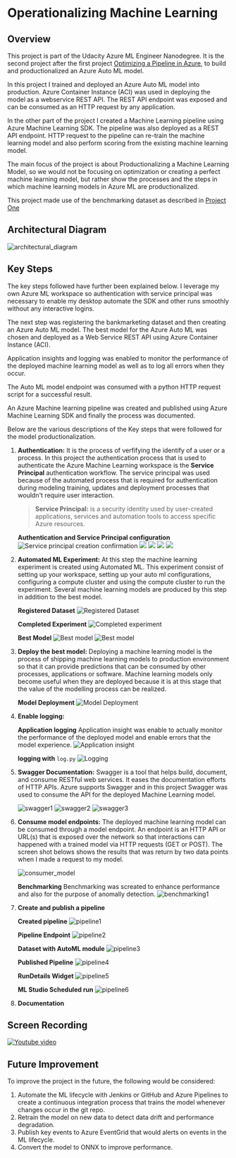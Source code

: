 # Operationalizing Machine Learning

## Overview
This project is part of the Udacity Azure ML Engineer Nanodegree. It is the second project after the first project [Optimizing a Pipeline in Azure](https://github.com/donjude/nd00333_AZMLND_Optimizing_a_Pipeline_in_Azure-Solution), to build and productionalized an Azure Auto ML model.

In this project I trained and deployed an Azure Auto ML model into production. Azure Container Instance (ACI) was used in deploying the model as a webservice REST API. The REST API endpoint was exposed and can be consumed as an HTTP request by any application.

In the other part of the project I created a Machine Learning pipeline using Azure Machine Learning SDK. The pipeline was also deployed as a REST API endpoint. HTTP request to the pipeline can re-train the machine learning model and also perform scoring from the existing machine learning model.

The main focus of the project is about Productionalizing a Machine Learning Model, so we would not be focusing on optimization or creating a perfect machine learning model, but rather show the processes and the steps in which machine learning models in Azure ML are productionalized.

This project made use of the benchmarking dataset as described in [Project One](https://github.com/donjude/nd00333_AZMLND_Optimizing_a_Pipeline_in_Azure-Solution)

## Architectural Diagram
![architectural_diagram](images/project2_pipeline.png)

## Key Steps
The key steps followed have further been explained below. I leverage my own Azure ML workspace so authentication with service principal was necessary to enable my desktop automate the SDK and other runs smoothly without any interactive logins.

The next step was registering the bankmarketing dataset and then creating an Azure Auto ML model. The best model for the Azure Auto ML was chosen and deployed as a Web Service REST API using Azure Container Instance (ACI).

Application insights and logging was enabled to monitor the performance of the deployed machine learning model as well as to log all errors when they occur.

The Auto ML model endpoint was consumed with a python HTTP request script for a successful result.

An Azure Machine learning pipeline was created and published using Azure Machine Learning SDK and finally the process was documented.


Below are the various descriptions of the Key steps that were followed for the model productionalization.

1. **Authentication:** It is the process of verfifying the identify of a user or a process. In this project the authentication process that is used to authenticate the Azure Machine Learning workspace is the **Service Principal** authentication workflow. The service principal was used because of the automated process that is required for authentication during modeling training, updates and deployment processes that wouldn't require user interaction.

    > **Service Principal:** is a security identity used by user-created applications, services and automation tools to access specific Azure resources.


    **Authentication and Service Principal configuration**
![Service principal creation confirmation](images/service_p1.png)
![](images/service_p2.png)
![](images/service_p3.png)
![](images/service_p4.png)
![](images/service_p5.png)



2. **Automated ML Experiment:** At this step the machine learning experiment is created using Automated ML. This experiment consist of setting up your workspace, setting up your auto ml configurations, configuring a compute cluster and using the compute cluster to run the experiment. Several machine learning models are produced by this step in addition to the best model.


    **Registered Dataset**
    ![Registered Dataset](images/dataset1.png)


    **Completed Experiment**
    ![Completed experiment](images/experiment1.png)


    **Best Model**
    ![Best model](images/best_model1.png)
    ![Best model](images/best_model2.png)


3. **Deploy the best model:** Deploying a machine learning model is the process of shipping machine learning models to production environment so that it can provide predictions that can be consumed by other processes, applications or software. Machine learning models only become useful when they are deployed because it is at this stage that the value of the modelling process can be realized.

    **Model Deployment**
    ![Model Deployment](images/deploy2.png)



4. **Enable logging:**

    **Application logging**
    Application insight was enable to actually monitor the performance of the deployed model and enable errors that the model experience.
    ![Application insight](images/appinsight1.png)

    **logging with** `log.py`
    ![Logging](images/logging1.png)


5. **Swagger Documentation:** Swagger is a tool that helps build, document, and consume RESTful web services. It eases the documentation efforts of HTTP APIs. Azure supports Swagger and in this project Swagger was used to consume the API for the deployed Machine Learning model.

    ![swagger1](images/swagger1.png)
    ![swagger2](images/swagger2.png)
    ![swagger3](images/swagger3.png)



6. **Consume model endpoints:** The deployed machine learning model can be consumed through a model endpoint. An endpoint is an HTTP API or URL(s) that is exposed over the network so that interactions can happened with a trained model via HTTP requests (GET or POST). The screen shot belows shows the results that was return by two data points when I made a request to my model.

    ![consumer_model](images/consumer_model.png)

    **Benchmarking** Benchmarking was screated to enhance performance and also for the purpose of anomally detection.
    ![benchmarking1](images/benchmarking1.png)


7. **Create and publish a pipeline**
    
    **Created pipeline**
    ![pipeline1](images/pipeline1.png)

    **Pipeline Endpoint**
    ![pipeline2](images/pipeline2.png)

    **Dataset with AutoML module**
    ![pipeline3](images/pipeline3.png)

    **Published Pipeline**
    ![pipeline4](images/pipeline4.png)

    **RunDetails Widget**
    ![pipeline5](images/pipeline5.png)  

    **ML Studio Scheduled run**
    ![pipeline6](images/schedule_run.png)


8. **Documentation**

## Screen Recording

[![Youtube video](images/youtube.png)](https://youtu.be/7KnWtW2hops)

## Future Improvement
To improve the project in the future, the following would be considered:
1. Automate the ML lifecycle with Jenkins or GitHub and Azure Pipelines to create a continuous integration process that trains the model whenever changes occur in the git repo.
2. Retrain the model on new data to detect data drift and performance degradation.
3. Publish key events to Azure EventGrid that would alerts on events in the ML lifecycle.
4. Convert the model to ONNX to improve performance.

